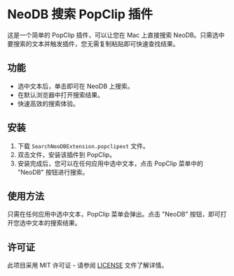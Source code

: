 # NeoDB 搜索 PopClip 插件

这是一个简单的 PopClip 插件，可以让您在 Mac 上直接搜索 NeoDB。只需选中要搜索的文本并触发插件，您无需复制粘贴即可快速查找结果。

## 功能
- 选中文本后，单击即可在 NeoDB 上搜索。
- 在默认浏览器中打开搜索结果。
- 快速高效的搜索体验。

## 安装
1. 下载 `SearchNeoDBExtension.popclipext` 文件。
2. 双击文件，安装该插件到 PopClip。
3. 安装完成后，您可以在任何应用中选中文本，点击 PopClip 菜单中的 "NeoDB" 按钮进行搜索。

## 使用方法
只需在任何应用中选中文本，PopClip 菜单会弹出。点击 "NeoDB" 按钮，即可打开您选中文本的搜索结果。

## 许可证
此项目采用 MIT 许可证 - 请参阅 [LICENSE](LICENSE) 文件了解详情。

